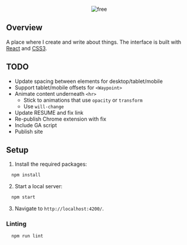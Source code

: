 <p align="center">
  <img alt="free" src="https://user-images.githubusercontent.com/16131737/38890415-2d418c5c-4236-11e8-85aa-dabc28eb11d2.png" />
</p>

## Overview
A place where I create and write about things. The interface is built with [React](https://reactjs.org) and [CSS3](https://developer.mozilla.org/en-US/docs/Web/CSS/CSS3).

## TODO 
+ Update spacing between elements for desktop/tablet/mobile
+ Support tablet/mobile offsets for `<Waypoint>`
+ Animate content underneath `<hr>`
  + Stick to animations that use `opacity` or `transform`
  + Use `will-change`
+ Update RESUME and fix link
+ Re-publish Chrome extension with fix
+ Include GA script
+ Publish site

## Setup
1. Install the required packages:
```javascript
  npm install
```
2. Start a local server:
```javascript
  npm start 
```
3. Navigate to `http://localhost:4200/`.

### Linting
```javascript
  npm run lint
```
